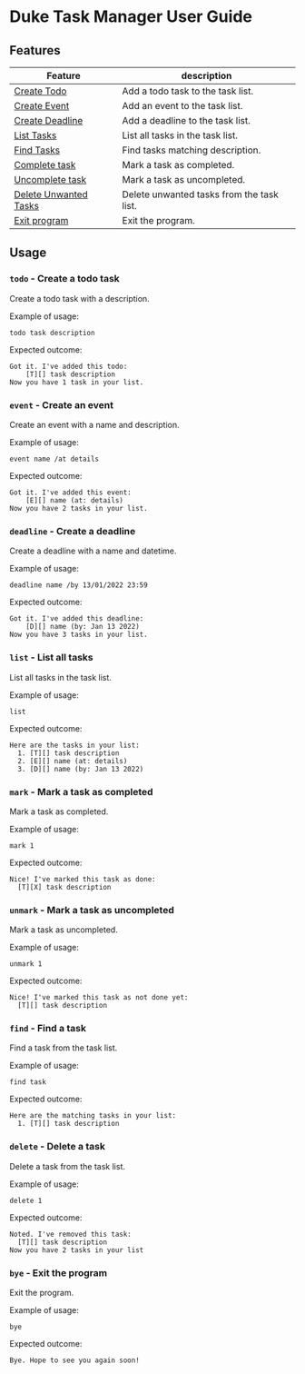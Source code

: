 # Duke Task Manager User Guide

## Features 

| Feature                                                 | description                               |
|---------------------------------------------------------|-------------------------------------------|
 | [Create Todo](#todo---create-a-todo-task)               | Add a todo task to the task list.         |
 | [Create Event](#event---create-an-event)                | Add an event to the task list.            |
 | [Create Deadline](#deadline---create-a-deadline)        | Add a deadline to the task list.          |
 | [List Tasks](#list---list-all-tasks)                    | List all tasks in the task list.          |
 | [Find Tasks](#find---find-a-task)                       | Find tasks matching description.          |
 | [Complete task](#mark---mark-a-task-as-completed)       | Mark a task as completed.                 |
| [Uncomplete task](#unmark---mark-a-task-as-uncompleted) | Mark a task as uncompleted.               |
 | [Delete Unwanted Tasks](#delete---delete-a-task)        | Delete unwanted tasks from the task list. |
 | [Exit program](#bye---exit-the-program)                 | Exit the program.                         |

## Usage

### `todo` - Create a todo task

Create a todo task with a description.

Example of usage: 

`todo task description`

Expected outcome:

```
Got it. I've added this todo:
    [T][] task description
Now you have 1 task in your list.
```
### `event` - Create an event

Create an event with a name and description.

Example of usage:

`event name /at details`

Expected outcome:

```
Got it. I've added this event:
    [E][] name (at: details)
Now you have 2 tasks in your list.
```

### `deadline` - Create a deadline

Create a deadline with a name and datetime.

Example of usage:

`deadline name /by 13/01/2022 23:59`

Expected outcome:

```
Got it. I've added this deadline:
    [D][] name (by: Jan 13 2022)
Now you have 3 tasks in your list.
```

### `list` - List all tasks

List all tasks in the task list.

Example of usage:

`list`

Expected outcome:

```
Here are the tasks in your list:
  1. [T][] task description
  2. [E][] name (at: details)
  3. [D][] name (by: Jan 13 2022)
```

### `mark` - Mark a task as completed

Mark a task as completed.

Example of usage:

`mark 1`

Expected outcome:

```
Nice! I've marked this task as done:
  [T][X] task description
```

### `unmark` - Mark a task as uncompleted

Mark a task as uncompleted.

Example of usage:

`unmark 1`

Expected outcome:

```
Nice! I've marked this task as not done yet:
  [T][] task description
```

### `find` - Find a task

Find a task from the task list.

Example of usage:

`find task`

Expected outcome:

```
Here are the matching tasks in your list:
  1. [T][] task description
```

### `delete` - Delete a task

Delete a task from the task list.

Example of usage:

`delete 1`

Expected outcome:

```
Noted. I've removed this task:
  [T][] task description
Now you have 2 tasks in your list
```

### `bye` - Exit the program

Exit the program.

Example of usage:

`bye`

Expected outcome:

```
Bye. Hope to see you again soon!
```

